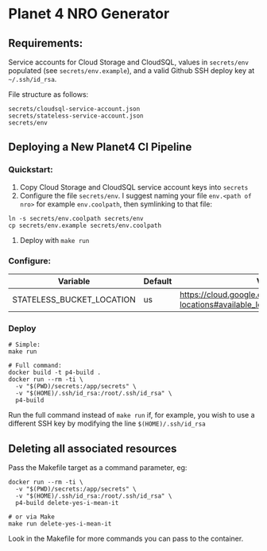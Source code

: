 # Planet 4 NRO Generator

## Requirements:

Service accounts for Cloud Storage and CloudSQL, values in `secrets/env` populated (see `secrets/env.example`), and a valid Github SSH deploy key at `~/.ssh/id_rsa`.

File structure as follows:

```
secrets/cloudsql-service-account.json
secrets/stateless-service-account.json
secrets/env
```

## Deploying a New Planet4 CI Pipeline

### Quickstart:
1.  Copy Cloud Storage and CloudSQL service account keys into `secrets`
1.  Configure the file `secrets/env`. I suggest naming your file `env.<path of nro>` for example `env.coolpath`, then symlinking to that file:
```
ln -s secrets/env.coolpath secrets/env
cp secrets/env.example secrets/env.coolpath
```
1.  Deploy with `make run`

### Configure:

  Variable| Default | Values
--|---|--
STATELESS_BUCKET_LOCATION  |  us |  https://cloud.google.com/storage/docs/bucket-locations#available_locations

### Deploy

```
# Simple:
make run

# Full command:
docker build -t p4-build .
docker run --rm -ti \
  -v "$(PWD)/secrets:/app/secrets" \
  -v "$(HOME)/.ssh/id_rsa:/root/.ssh/id_rsa" \
  p4-build
```

Run the full command instead of `make run` if, for example, you wish to use a different SSH key by modifying the line `$(HOME)/.ssh/id_rsa`

## Deleting all associated resources

Pass the Makefile target as a command parameter, eg:

```
docker run --rm -ti \
  -v "$(PWD)/secrets:/app/secrets" \
  -v "$(HOME)/.ssh/id_rsa:/root/.ssh/id_rsa" \
  p4-build delete-yes-i-mean-it

# or via Make
make run delete-yes-i-mean-it
```

Look in the Makefile for more commands you can pass to the container.
